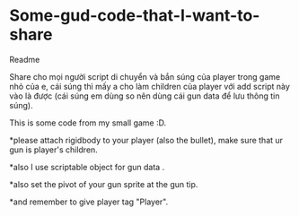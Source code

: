# Some-gud-code-that-I-want-to-share
Readme

Share cho mọi người script di chuyển và bắn súng của player trong game nhỏ của e, cái súng thì mấy a cho làm children của player với add script này vào là được
(cái súng em dùng so nên dùng cái gun data để lưu thông tin súng).

This is some code from my small game :D.

*please attach rigidbody to your player (also the bullet), make sure that ur gun is player's children.

*also I use scriptable object for gun data .

*also set the pivot of your gun sprite at the gun tip.

*and remember to give player tag "Player".
